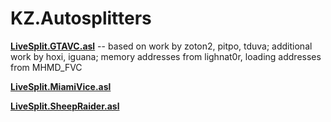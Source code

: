 # KZ.Autosplitters

**[LiveSplit.GTAVC.asl](https://github.com/KZFREW/KZ.Autosplitters/tree/master/Releases/Vice%20City)** -- based on work by zoton2, pitpo, tduva; additional work by hoxi, iguana; memory addresses from lighnat0r, loading addresses from MHMD_FVC

**[LiveSplit.MiamiVice.asl](https://github.com/KZFREW/KZ.Autosplitters/blob/master/Releases/Miami%20Vice/MiamiVice_Autosplitter.asl)**

**[LiveSplit.SheepRaider.asl](https://github.com/KZFREW/KZ.Autosplitters/tree/master/Releases/Sheep%20Raider)**
